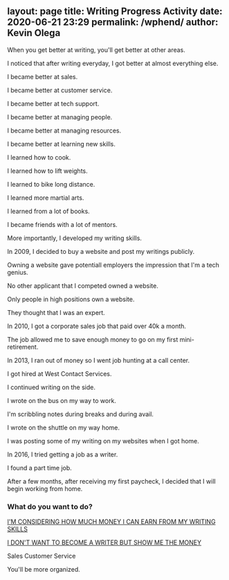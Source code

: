layout: page
title: Writing Progress Activity
date: 2020-06-21 23:29
permalink: /wphend/ 
author: Kevin Olega 
--- 
When you get better at writing, you'll get better at other areas.

I noticed that after writing everyday, I got better at almost everything else.

I became better at sales.

I became better at customer service.

I became better at tech support.

I became better at managing people.

I became better at managing resources.

I became better at learning new skills.

I learned how to cook.

I learned how to lift weights.

I learned to bike long distance.

I learned more martial arts.

I learned from a lot of books.

I became friends with a lot of mentors.

More importantly, I developed my writing skills.

In 2009, I decided to buy a website and post my writings publicly.

Owning a website gave potentiall employers the impression that I'm a tech genius.

No other applicant that I competed owned a website.

Only people in high positions own a website.

They thought that I was an expert.

In 2010, I got a corporate sales job that paid over 40k a month.

The job allowed me to save enough money to go on my first mini-retirement.

In 2013, I ran out of money so I went job hunting at a call center.

I got hired at West Contact Services.

I continued writing on the side.

I wrote on the bus on my way to work.

I'm scribbling notes during breaks and during avail.

I wrote on the shuttle on my way home.

I was posting some of my writing on my websites when I got home.

In 2016, I tried getting a job as a writer.

I found a part time job.

After a few months, after receiving my first paycheck, I decided that I will begin working from home.

### What do you want to do?

<a href="https://callcentertrainingtips.com/" class="button focus">I'M CONSIDERING HOW MUCH MONEY I CAN EARN FROM MY WRITING SKILLS</a>

<a href="https://callcentertrainingtips.com/" class="button focus">I DON'T WANT TO BECOME A WRITER BUT SHOW ME THE MONEY</a>

Sales
Customer Service


You'll be more organized.